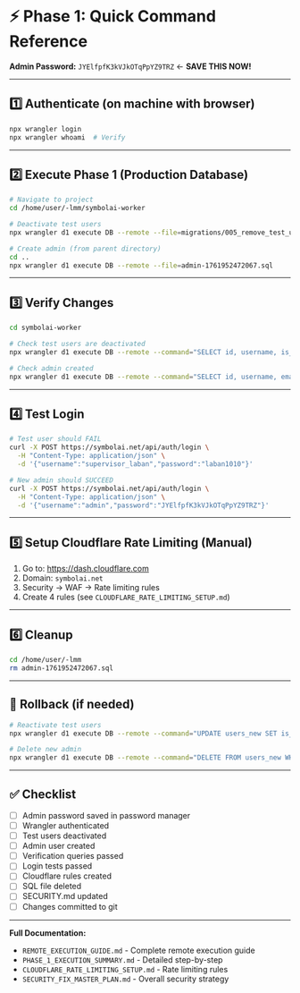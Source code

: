 # ⚡ Phase 1: Quick Command Reference

**Admin Password:** `JYElfpfK3kVJkOTqPpYZ9TRZ` ← **SAVE THIS NOW!**

---

## 1️⃣ Authenticate (on machine with browser)

```bash
npx wrangler login
npx wrangler whoami  # Verify
```

---

## 2️⃣ Execute Phase 1 (Production Database)

```bash
# Navigate to project
cd /home/user/-lmm/symbolai-worker

# Deactivate test users
npx wrangler d1 execute DB --remote --file=migrations/005_remove_test_users_safe.sql

# Create admin (from parent directory)
cd ..
npx wrangler d1 execute DB --remote --file=admin-1761952472067.sql
```

---

## 3️⃣ Verify Changes

```bash
cd symbolai-worker

# Check test users are deactivated
npx wrangler d1 execute DB --remote --command="SELECT id, username, is_active FROM users_new WHERE id LIKE 'user_%';"

# Check admin created
npx wrangler d1 execute DB --remote --command="SELECT id, username, email, is_active FROM users_new WHERE username = 'admin';"
```

---

## 4️⃣ Test Login

```bash
# Test user should FAIL
curl -X POST https://symbolai.net/api/auth/login \
  -H "Content-Type: application/json" \
  -d '{"username":"supervisor_laban","password":"laban1010"}'

# New admin should SUCCEED
curl -X POST https://symbolai.net/api/auth/login \
  -H "Content-Type: application/json" \
  -d '{"username":"admin","password":"JYElfpfK3kVJkOTqPpYZ9TRZ"}'
```

---

## 5️⃣ Setup Cloudflare Rate Limiting (Manual)

1. Go to: https://dash.cloudflare.com
2. Domain: `symbolai.net`
3. Security → WAF → Rate limiting rules
4. Create 4 rules (see `CLOUDFLARE_RATE_LIMITING_SETUP.md`)

---

## 6️⃣ Cleanup

```bash
cd /home/user/-lmm
rm admin-1761952472067.sql
```

---

## 🔄 Rollback (if needed)

```bash
# Reactivate test users
npx wrangler d1 execute DB --remote --command="UPDATE users_new SET is_active = 1 WHERE id LIKE 'user_%';"

# Delete new admin
npx wrangler d1 execute DB --remote --command="DELETE FROM users_new WHERE id = 'admin_1761952472064_c62e26ec';"
```

---

## ✅ Checklist

- [ ] Admin password saved in password manager
- [ ] Wrangler authenticated
- [ ] Test users deactivated
- [ ] Admin user created
- [ ] Verification queries passed
- [ ] Login tests passed
- [ ] Cloudflare rules created
- [ ] SQL file deleted
- [ ] SECURITY.md updated
- [ ] Changes committed to git

---

**Full Documentation:**
- `REMOTE_EXECUTION_GUIDE.md` - Complete remote execution guide
- `PHASE_1_EXECUTION_SUMMARY.md` - Detailed step-by-step
- `CLOUDFLARE_RATE_LIMITING_SETUP.md` - Rate limiting rules
- `SECURITY_FIX_MASTER_PLAN.md` - Overall security strategy

